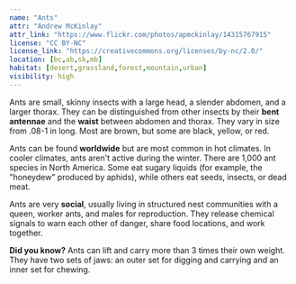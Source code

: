 ```yaml
---
name: "Ants"
attr: "Andrew McKinlay"
attr_link: "https://www.flickr.com/photos/apmckinlay/14315767915"
license: "CC BY-NC"
license_link: "https://creativecommons.org/licenses/by-nc/2.0/"
location: [bc,ab,sk,mb]
habitat: [desert,grassland,forest,mountain,urban]
visibility: high
---
```

Ants are small, skinny insects with a large head, a slender abdomen, and a larger thorax. They can be distinguished from other insects by their **bent antennae** and the **waist** between abdomen and thorax. They vary in size from .08-1 in long. Most are brown, but some are black, yellow, or red.

Ants can be found **worldwide** but are most common in hot climates. In cooler climates, ants aren't active during the winter. There are 1,000 ant species in North America. Some eat sugary liquids (for example, the "honeydew" produced by aphids), while others eat seeds, insects, or dead meat.

Ants are very **social**, usually living in structured nest communities with a queen, worker ants, and males for reproduction. They release chemical signals to warn each other of danger, share food locations, and work together.

**Did you know?** Ants can lift and carry more than 3 times their own weight. They have two sets of jaws: an outer set for digging and carrying and an inner set for chewing.
